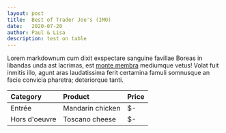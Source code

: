 ```yaml
---
layout: post
title:	Best of Trader Joe's (IMO)
date:	2020-07-20
author:	Paul & Lisa
description: test on table
---
```


Lorem markdownum cum dixit exspectare sanguine favillae Boreas in libandas unda
ast lacrimas, est [monte membra](http://quem.io/semina) mediumque vetus! Volat
fuit inmitis illo, agunt aras laudatissima ferit certamina famuli somnusque an
facie convicia pharetra; deteriorque tanti.

| Category | Product | Price |
| :---         | :---          | :--- |
| Entrée | Mandarin chicken     | $-    |
| Hors d'oeuvre | Toscano cheese | $- |